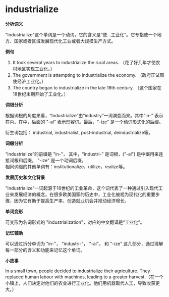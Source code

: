 # industrialize

**分析词义**

  

"Industrialize"这个单词是一个动词，它的含义是“使...工业化”。它专指使一个地方、国家或者区域发展现代化工业或者大规模生产方式。

  

**例句**

  

1.  It took several years to industrialize the rural areas. （花了好几年才使农村地区实现工业化。）
2.  The government is attempting to industrialize the economy. （政府正试图使经济工业化。）
3.  The country began to industrialize in the late 18th century. （这个国家在18世纪末期开始了工业化。）

  

**词根分析**

  

根据词根的角度来看，“Industrialize”由“industry”一词演变而来。其中"in-" 表示在内、在中，后面的 "-al" 表示形容词。最后，"-ize" 是一个动词形式化的后缀。

  

衍生词包括： industrial, industrialist, post-industrial, deindustrialize等。

  

**词缀分析**

  

“Industrialize”的前缀是 "in-"， 其中，"industri-" 是词根，("-al") 是中缀用来连接词根和后缀， "-ize" 是一个动词后缀。  
相同词缀的其他单词有：institutionalize，utilize，realize等。

  

**发展历史和文化背景**

  

"Industrialize"一词起源于18世纪的工业革命，这个词代表了一种通过引入现代工业来发展经济的概念。在很多欧美国家的历史中，工业化被视为现代化的重要步骤，因为它有助于提高生产率，创造就业机会并推动经济增长。

  

**单词变形**

  

可变形为名词形式的 "industrialization"，对应的中文翻译是“工业化”。

  

**记忆辅助**

  

可以通过拆分单词为 "in-"， "industri-"， "-al"， 和 "-ize" 这几部分，通过理解每一部分的含义和功能来记忆这个单词。

  

**小故事**

  

In a small town, people decided to industrialize their agriculture. They replaced human labour with machines, leading to a greater harvest.（在一个小镇上，人们决定对他们的农业进行工业化。他们用机器取代人工，导致收获更大。）
